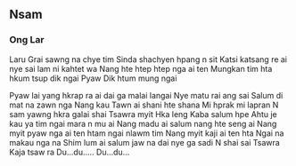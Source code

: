 ## Nsam

### Ong Lar

Laru Grai sawng na chye tim Sinda shachyen hpang n sit
Katsi katsang re ai nye sai lam ni kahtet wa
Nang hte htep htep nga ai ten
Mungkan tim hta hkum tsup dik ngai Pyaw Dik htum mung ngai

Pyaw lai yang hkrap ra ai dai ga malai langai
Nye matu rai ang sai
Salum di mat na zawn nga
Nang kau Tawn ai shani hte shana
Mi hprak mi lapran N sam yawng hkra galai shai
Tsawra myit Hka leng Kaba salum hpe
Ahtu je kau ya tim ngai mara n mu ai
Nang madu ai salum nang hte seng ai
Nang myit pyaw nga ai ten htam ngai nlawm tim
Nang myit kaji ai ten hta Ngai na makau nga na
Shim lum ai salum jaw na dai nye ga sadi
N shai sai Tsawra
Kaja tsaw ra
Du...du.....
Du...du...
